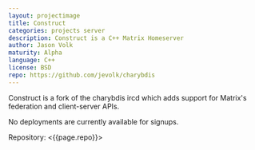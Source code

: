 ```yaml
---
layout: projectimage
title: Construct
categories: projects server
description: Construct is a C++ Matrix Homeserver
author: Jason Volk
maturity: Alpha
language: C++
license: BSD
repo: https://github.com/jevolk/charybdis
---
```


Construct is a fork of the charybdis ircd which adds support for Matrix's federation and client-server APIs.

No deployments are currently available for signups.

Repository: <{{page.repo}}>
